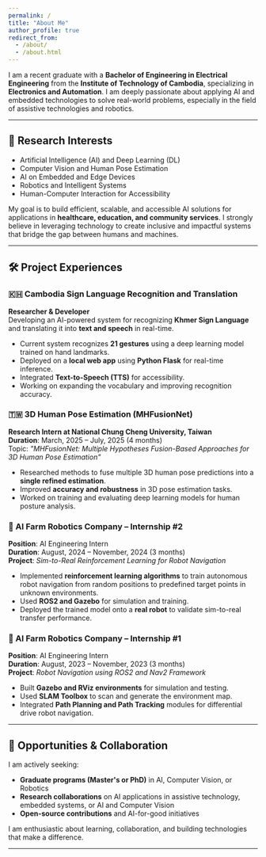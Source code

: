 ```yaml
---
permalink: /
title: "About Me"
author_profile: true
redirect_from: 
  - /about/
  - /about.html
--- 
```


I am a recent graduate with a **Bachelor of Engineering in Electrical Engineering** from the **Institute of Technology of Cambodia**, specializing in **Electronics and Automation**. I am deeply passionate about applying AI and embedded technologies to solve real-world problems, especially in the field of assistive technologies and robotics.

---

## 🔬 Research Interests

- Artificial Intelligence (AI) and Deep Learning (DL)  
- Computer Vision and Human Pose Estimation  
- AI on Embedded and Edge Devices  
- Robotics and Intelligent Systems  
- Human-Computer Interaction for Accessibility  

My goal is to build efficient, scalable, and accessible AI solutions for applications in **healthcare, education, and community services**. I strongly believe in leveraging technology to create inclusive and impactful systems that bridge the gap between humans and machines.

---

## 🛠️ Project Experiences

### 🇰🇭 Cambodia Sign Language Recognition and Translation  
**Researcher & Developer**  
Developing an AI-powered system for recognizing **Khmer Sign Language** and translating it into **text and speech** in real-time.  
- Current system recognizes **21 gestures** using a deep learning model trained on hand landmarks.  
- Deployed on a **local web app** using **Python Flask** for real-time inference.  
- Integrated **Text-to-Speech (TTS)** for accessibility.  
- Working on expanding the vocabulary and improving recognition accuracy.

### 🇹🇼 3D Human Pose Estimation (MHFusionNet)  
**Research Intern at National Chung Cheng University, Taiwan**  
**Duration**: March, 2025 – July, 2025 (4 months)   
Topic: *"MHFusionNet: Multiple Hypotheses Fusion-Based Approaches for 3D Human Pose Estimation"*  
- Researched methods to fuse multiple 3D human pose predictions into a **single refined estimation**.  
- Improved **accuracy and robustness** in 3D pose estimation tasks.  
- Worked on training and evaluating deep learning models for human posture analysis.

### 🤖 AI Farm Robotics Company – Internship #2  
**Position**: AI Engineering Intern  
**Duration**: August, 2024 – November, 2024 (3 months)  
**Project**: *Sim-to-Real Reinforcement Learning for Robot Navigation*  
- Implemented **reinforcement learning algorithms** to train autonomous robot navigation from random positions to predefined target points in unknown environments.  
- Used **ROS2 and Gazebo** for simulation and training.  
- Deployed the trained model onto a **real robot** to validate sim-to-real transfer performance.

### 🤖 AI Farm Robotics Company – Internship #1  
**Position**: AI Engineering Intern  
**Duration**: August, 2023 – November, 2023 (3 months)  
**Project**: *Robot Navigation using ROS2 and Nav2 Framework*  
- Built **Gazebo and RViz environments** for simulation and testing.  
- Used **SLAM Toolbox** to scan and generate the environment map.  
- Integrated **Path Planning and Path Tracking** modules for differential drive robot navigation.

---

## 🤝 Opportunities & Collaboration

I am actively seeking:  
- **Graduate programs (Master's or PhD)** in AI, Computer Vision, or Robotics  
- **Research collaborations** on AI applications in assistive technology, embedded systems, or AI and Computer Vision  
- **Open-source contributions** and AI-for-good initiatives  

I am enthusiastic about learning, collaboration, and building technologies that make a difference.

---